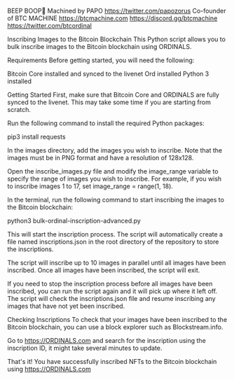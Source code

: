 BEEP BOOP🤖
Machined by PAPO https://twitter.com/papozorus
Co-founder of BTC MACHINE
https://btcmachine.com
https://discord.gg/btcmachine
https://twitter.com/btcordinal

Inscribing Images to the Bitcoin Blockchain
This Python script allows you to bulk inscribe images to the Bitcoin blockchain using ORDINALS.

Requirements
Before getting started, you will need the following:

Bitcoin Core installed and synced to the livenet
Ord installed
Python 3 installed

Getting Started
First, make sure that Bitcoin Core and ORDINALS are fully synced to the livenet. This may take some time if you are starting from scratch.

Run the following command to install the required Python packages:

pip3 install requests

In the images directory, add the images you wish to inscribe. Note that the images must be in PNG format and have a resolution of 128x128.

Open the inscribe_images.py file and modify the image_range variable to specify the range of images you wish to inscribe. For example, if you wish to inscribe images 1 to 17, set image_range = range(1, 18).

In the terminal, run the following command to start inscribing the images to the Bitcoin blockchain:

python3 bulk-ordinal-inscription-advanced.py

This will start the inscription process. The script will automatically create a file named inscriptions.json in the root directory of the repository to store the inscriptions.

The script will inscribe up to 10 images in parallel until all images have been inscribed. Once all images have been inscribed, the script will exit.

If you need to stop the inscription process before all images have been inscribed, you can run the script again and it will pick up where it left off. The script will check the inscriptions.json file and resume inscribing any images that have not yet been inscribed.

Checking Inscriptions
To check that your images have been inscribed to the Bitcoin blockchain, you can use a block explorer such as Blockstream.info.

Go to https://ORDINALS.com and search for the inscription using the inscription ID, it might take several minutes to update.

That's it! You have successfully inscribed NFTs to the Bitcoin blockchain using https://ORDINALS.com
